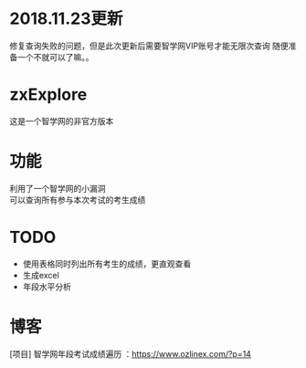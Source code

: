 # 2018.11.23更新
修复查询失败的问题，但是此次更新后需要智学网VIP账号才能无限次查询 
随便准备一个不就可以了嘛。。 

# zxExplore
这是一个智学网的非官方版本

# 功能

利用了一个智学网的小漏洞  
可以查询所有参与本次考试的考生成绩

# TODO

- 使用表格同时列出所有考生的成绩，更直观查看
- 生成excel
- 年段水平分析


# 博客

[项目] 智学网年段考试成绩遍历 ：https://www.ozlinex.com/?p=14
